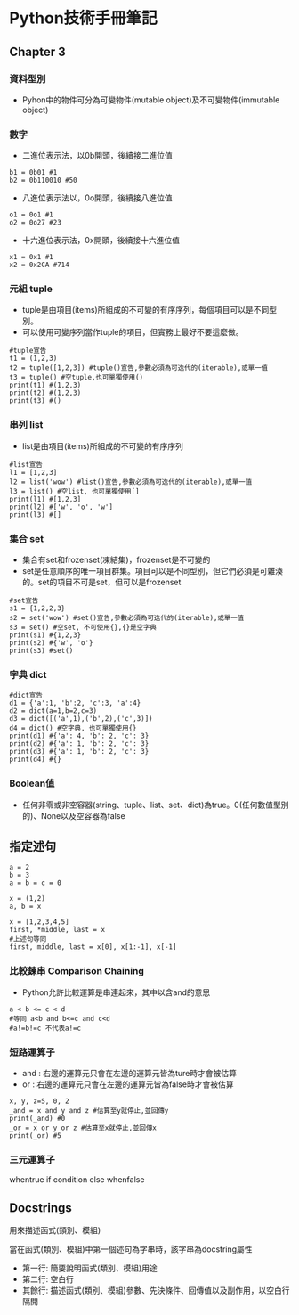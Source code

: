 # Python技術手冊筆記

## Chapter 3

###    ​資料型別

* Pyhon中的物件可分為可變物件\(mutable object\)及不可變物件\(immutable object\)

###     數字

* 二進位表示法，以0b開頭，後續接二進位值

```text
b1 = 0b01 #1
b2 = 0b110010 #50
```

* 八進位表示法以，0o開頭，後續接八進位值

```text
o1 = 0o1 #1
o2 = 0o27 #23
```

* 十六進位表示法，0x開頭，後續接十六進位值

```text
x1 = 0x1 #1
x2 = 0x2CA #714
```

### 元組 tuple <a id="tuple"></a>

* tuple是由項目\(items\)所組成的不可變的有序序列，每個項目可以是不同型別。
* 可以使用可變序列當作tuple的項目，但實務上最好不要這麼做。

```text
#tuple宣告
t1 = (1,2,3)
t2 = tuple([1,2,3]) #tuple()宣告,參數必須為可迭代的(iterable),或單一值
t3 = tuple() #空tuple,也可單獨使用()
print(t1) #(1,2,3)
print(t2) #(1,2,3)
print(t3) #()
```

### 串列 list 

* list是由項目\(items\)所組成的不可變的有序序列

```text
#list宣告
l1 = [1,2,3]
l2 = list('wow') #list()宣告,參數必須為可迭代的(iterable),或單一值
l3 = list() #空list, 也可單獨使用[]
print(l1) #[1,2,3]
print(l2) #['w', 'o', 'w']
print(l3) #[]
```

### 集合 set

* 集合有set和frozenset\(凍結集\)，frozenset是不可變的
* set是任意順序的唯一項目群集。項目可以是不同型別，但它們必須是可雜湊的。set的項目不可是set，但可以是frozenset

```text
#set宣告
s1 = {1,2,2,3}
s2 = set('wow') #set()宣告,參數必須為可迭代的(iterable),或單一值
s3 = set() #空set, 不可使用{},{}是空字典
print(s1) #{1,2,3}
print(s2) #{'w', 'o'}
print(s3) #set()
```

### 字典 dict

```text
#dict宣告
d1 = {'a':1, 'b':2, 'c':3, 'a':4}
d2 = dict(a=1,b=2,c=3)
d3 = dict([('a',1),('b',2),('c',3)])
d4 = dict() #空字典, 也可單獨使用{}
print(d1) #{'a': 4, 'b': 2, 'c': 3}
print(d2) #{'a': 1, 'b': 2, 'c': 3}
print(d3) #{'a': 1, 'b': 2, 'c': 3}
print(d4) #{}
```

### Boolean值

* 任何非零或非空容器\(string、tuple、list、set、dict\)為true。0\(任何數值型別的\)、None以及空容器為false

## 指定述句

```text
a = 2
b = 3
a = b = c = 0

x = (1,2)
a, b = x

x = [1,2,3,4,5]
first, *middle, last = x
#上述句等同
first, middle, last = x[0], x[1:-1], x[-1]
```

### 比較鍊串 Comparison Chaining

* Python允許比較運算是串連起來，其中以含and的意思

```text
a < b <= c < d
#等同 a<b and b<=c and c<d
#a!=b!=c 不代表a!=c
```

### 短路運算子

* and : 右邊的運算元只會在左邊的運算元皆為ture時才會被估算
* or : 右邊的運算元只會在左邊的運算元皆為false時才會被估算

```text
x, y, z=5, 0, 2
_and = x and y and z #估算至y就停止,並回傳y
print(_and) #0
_or = x or y or z #估算至x就停止,並回傳x
print(_or) #5
```

### 三元運算子

whentrue if condition else whenfalse

## Docstrings

用來描述函式\(類別、模組\)

當在函式\(類別、模組\)中第一個述句為字串時，該字串為docstring屬性

* 第一行: 簡要說明函式\(類別、模組\)用途
* 第二行: 空白行
* 其餘行: 描述函式\(類別、模組\)參數、先決條件、回傳值以及副作用，以空白行隔開

## 


